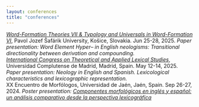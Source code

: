```yaml
---
layout: conferences
title: "conferences"
---
```

<a href="https://www.upjs.sk/filozoficka-fakulta/pracoviska/katedra-anglistiky-a-amerikanistiky/word-formation-theories-vii-typology-and-universals-in-word-formation-vi/" target="_blank"><em>Word-Formation Theories VII & Typology and Universals in Word-Formation VI</em></a>, Pavol Jozef Šafárik University, Košice, Slovakia. Jun 25-28, 2025. <em>Paper presentation: Word Element Hyper– in English neologisms: Transitional directionality between derivation and compounding.</em>
<br>
<a href="https://sites.google.com/view/cietal2025/event-information" target="_blank"><em>International Congress on Theoretical and Applied Lexical Studies</em></a>, Universidad Complutense de Madrid, Madrid, Spain. May 12-14, 2025. <em>Paper presentation: Neology in English and Spanish. Lexicological characteristics and lexicographic representation.</em>
<br>
XX Encuentro de Morfólogos, Universidad de Jaén, Jaén, Spain. Sep 26-27, 2024. <em>Poster presentation: <a href="https://morforetem.wordpress.com/2024/10/31/poster-componentes-morfologicos-en-ingles-y-espanol-un-analisis-comparativo-desde-la-perspectiva-lexicografica/" target="_blank">Componentes morfológicos en inglés y español: un análisis comparativo desde la perspectiva lexicográfica</a></em>

